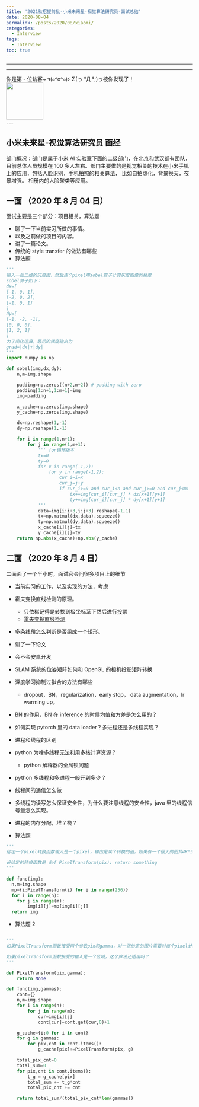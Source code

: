 ```yaml
---
title: '2021秋招提前批-小米未来星-视觉算法研究员-面试总结'
date: 2020-08-04
permalink: /posts/2020/08/xiaomi/
categories:
  - Interview
tags:
  - Interview
toc: true
---
```


---

---

<div>
<div class="button01">
      <visited_a href="#" display:inline>你是第<span data-hk-page="current"> - </span>位访客~</visited_a>
      <visited_p class="top">٩(๑^o^๑)۶</visited_p>
      <visited_p class="bottom">Σ(っ °Д °;)っ被你发现了！</visited_p>
</div>
<img align="center" width="100" src="{{ site.url }}/images/static/take_me.gif" alt="" display:inline>
</div>
---

## 小米未来星-视觉算法研究员 面经

部门概况：部门是属于小米 AI 实验室下面的二级部门，在北京和武汉都有团队，目前总体人员规模在 100 多人左右。部门主要做的是视觉相关的技术在小米手机上的应用，包括人脸识别，手机拍照的相关算法， 比如自拍虚化，背景换天，夜景增强。 相册内的人脸聚类等应用。

## 一面 （2020 年 8 月 04 日）

面试主要是三个部分：项目相关，算法题

- 聊了一下当前实习所做的事情。
- 以及之前做的项目的内容。
- 讲了一篇论文。
- 传统的 style transfer 的做法有哪些
- 算法题

```python
'''
输入一张二维的灰度图，然后逐个pixel用sobel算子计算灰度图像的梯度
sobel算子如下：
dx=[
[-1, 0, 1],
[-2, 0, 2],
[-1, 0, 1]
]
dy=[
[-1, -2, -1],
[0, 0, 0],
[1, 2, 1]
]
为了简化运算，最后的梯度输出为
grad=|dx|+|dy|
'''
import numpy as np

def sobel(img,dx,dy):
    n,m=img.shape

    padding=np.zeros((n+2,m+2)) # padding with zero
    padding[1:n+1,1:m+1]=img
    img=padding

    x_cache=np.zeros(img.shape)
    y_cache=np.zeros(img.shape)

    dx=np.reshape(1,-1)
    dy=np.reshape(1,-1)

    for i in range(1,n+1):
        for j in range(1,m+1):
            ''' for循环版本
            tx=0
            ty=0
            for x in range(-1,2):
                for y in range(-1,2):
                    cur_i=i+x
                    cur_j=j+y
                    if cur_i>=0 and cur_i<n and cur_j>=0 and cur_j<m:
                        tx+=img[cur_i][cur_j] * dx[x+1][y+1]
                        ty+=img[cur_i][cur_j] * dy[x+1][y+1]
            '''
            data=img[i:i+3,j:j+3].reshape(-1,1)
            tx=np.matmul(dx,data).squeeze()
            ty=np.matmul(dy,data).squeeze()
            x_cache[i][j]=tx
            y_cache[i][j]=ty
    return np.abs(x_cache)+np.abs(y_cache)

```

## 二面 （2020 年 8 月 4 日）

二面面了一个半小时，面试官会问很多项目上的细节

- 当前实习的工作，以及实现的方法，考虑

- 霍夫变换直线检测的原理。
  - 只依稀记得是转换到极坐标系下然后进行投票
  - [霍夫变换直线检测](https://www.cnblogs.com/cheermyang/p/5348820.html)

* 多条线段怎么判断是否组成一个矩形。

* 讲了一下论文

* 会不会安卓开发

* SLAM 系统的位姿矩阵如何和 OpenGL 的相机投影矩阵转换

* 深度学习抑制过拟合的方法有哪些

  - dropout，BN，regularization，early stop， data augmentation，lr warming up。

* BN 的作用，BN 在 inference 的时候均值和方差是怎么用的？

* 如何实现 pytorch 里的 data loader？多进程还是多线程实现？

* 进程和线程的区别

* python 为啥多线程无法利用多核计算资源？

  - python 解释器的全局锁问题

* python 多线程和多进程一般开到多少？

* 线程间的通信怎么做

* 多线程的读写怎么保证安全性，为什么要注意线程的安全性，java 里的线程信号量怎么实现。

* 进程的内存分配，堆？栈？

* 算法题

```python
'''
给定一个pixel转换函数输入是一个pixel，输出是某个转换的值，如果有一个很大的图片4K*5K 大小，想要对每个pixel依次操作得到返回的结果如何计算。

设给定的转换函数是 def PixelTransform(pix): return something
'''

def func(img):
  n,m=img.shape
  mp={i:PixelTransform(i) for i in range(256)}
  for i in range(n):
    for j in range(m):
        img[i][j]=mp[img[i][j]]
  return img

```

- 算法题 2

```python

'''
如果PixelTransform函数接受两个参数pix和gamma，对一张给定的图片需要对每个pixel计算多种不同的gamma值得到结果，假设有k个gamma选项，最终得到k个处理后的图片，求着k个图片所有的pixel的均值。

如果pixelTransform函数接受的输入是一个区域，这个算法还适用吗？
'''

def PixelTransform(pix,gamma):
    return None

def func(img,gammas):
    cont={}
    n,m=img.shape
    for i in range(n):
        for j in range(m):
            cur=img[i][j]
            cont[cur]=cont.get(cur,0)+1

    g_cache={i:0 for i in cont}
    for g in gammas:
        for pix,cnt in cont.items():
            g_cache[pix]+=PixelTransform(pix, g)

    total_pix_cnt=0
    total_sum=0
    for pix,cnt in cont.items():
        t_g = g_cache[pix]
        total_sum += t_g*cnt
        total_pix_cnt += cnt

    return total_sum/(total_pix_cnt*len(gammas))
```

<div data-hk-top-pages="5"> </div>
